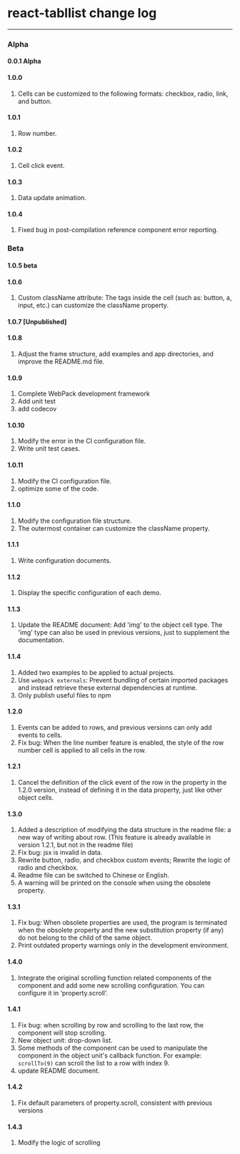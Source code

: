 # react-tabllist change log

---

### Alpha

#### 0.0.1 Alpha

#### 1.0.0 
1. Cells can be customized to the following formats: checkbox, radio, link, and button.

#### 1.0.1 
1. Row number.

#### 1.0.2 
1. Cell click event.

#### 1.0.3 
1. Data update animation.

#### 1.0.4 
1. Fixed bug in post-compilation reference component error reporting.

### Beta

#### 1.0.5 beta

#### 1.0.6 
1. Custom className attribute: The tags inside the cell (such as: button, a, input, etc.) can customize the className property.

#### 1.0.7 [Unpublished]

#### 1.0.8 
1. Adjust the frame structure, add examples and app directories, and improve the README.md file.

#### 1.0.9 
1. Complete WebPack development framework
2. Add unit test
3. add codecov

#### 1.0.10 
1. Modify the error in the CI configuration file.
2. Write unit test cases.

#### 1.0.11 
1. Modify the CI configuration file.
2. optimize some of the code.

#### 1.1.0 
1. Modify the configuration file structure.
2. The outermost container can customize the className property.

#### 1.1.1 
1. Write configuration documents.

#### 1.1.2 
1. Display the specific configuration of each demo.

#### 1.1.3 
1. Update the README document: Add 'img' to the object cell type. The 'img' type can also be used in previous versions, just to supplement the documentation.

#### 1.1.4 
1. Added two examples to be applied to actual projects.
2. Use `webpack externals`: Prevent bundling of certain imported packages and instead retrieve these external dependencies at runtime.
3. Only publish useful files to npm

#### 1.2.0
1. Events can be added to rows, and previous versions can only add events to cells.
2. Fix bug: When the line number feature is enabled, the style of the row number cell is applied to all cells in the row.

#### 1.2.1
1. Cancel the definition of the click event of the row in the property in the 1.2.0 version, instead of defining it in the data property, just like other object cells.

#### 1.3.0
1. Added a description of modifying the data structure in the readme file: a new way of writing about row. (This feature is already available in version 1.2.1, but not in the readme file)
2. Fix bug: jsx is invalid in data.
3. Rewrite button, radio, and checkbox custom events; Rewrite the logic of radio and checkbox.
4. Readme file can be switched to Chinese or English.
5. A warning will be printed on the console when using the obsolete property.

#### 1.3.1
1. Fix bug: When obsolete properties are used, the program is terminated when the obsolete property and the new substitution property (if any) do not belong to the child of the same object.
2. Print outdated property warnings only in the development environment.

#### 1.4.0
1. Integrate the original scrolling function related components of the component and add some new scrolling configuration. You can configure it in ‘property.scroll’.

#### 1.4.1
1. Fix bug: when scrolling by row and scrolling to the last row, the component will stop scrolling.
2. New object unit: drop-down list.
3. Some methods of the component can be used to manipulate the component in the object unit's callback function. For example: `scrollTo(9)` can scroll the list to a row with index 9.
4. update README document.

#### 1.4.2
1. Fix default parameters of property.scroll, consistent with previous versions

#### 1.4.3
1. Modify the logic of scrolling
